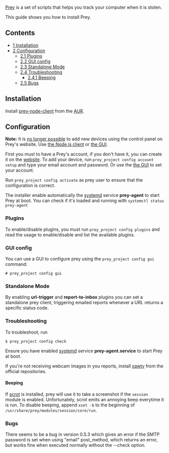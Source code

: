 [Prey](http://preyproject.com/) is a set of scripts that helps you track your computer when it is stolen.

This guide shows you how to install Prey.

## Contents

*   [1 Installation](#Installation)
*   [2 Configuration](#Configuration)
    *   [2.1 Plugins](#Plugins)
    *   [2.2 GUI config](#GUI_config)
    *   [2.3 Standalone Mode](#Standalone_Mode)
    *   [2.4 Troubleshooting](#Troubleshooting)
        *   [2.4.1 Beeping](#Beeping)
    *   [2.5 Bugs](#Bugs)

## Installation

Install [prey-node-client](https://aur.archlinux.org/packages/prey-node-client/) from the [AUR](/index.php/AUR "AUR").

## Configuration

**Note:** It is [no longer possible](http://answers.preyproject.com/topics/add-new-device-manually#message-53178b9f27af477ee7000492) to add new devices using the control panel on Prey's website. Use [the Node.js client](https://github.com/prey/prey-node-client) or [the GUI](#GUI_config).

First you must to have a Prey's account, if you don't have it, you can create it on the [website](https://panel.preyproject.com/signup/). To add your device, run `prey_project config account setup` and type your email account and password. Or use the [the GUI](#GUI_config) to set your account.

Run `prey_project config activate` as prey user to ensure that the configuration is correct.

The installer enable automatically the [systemd](/index.php/Systemd "Systemd") service **prey-agent** to start Prey at boot. You can check if it's loaded and running with `systemctl status prey-agent`

### Plugins

To enable/disable plugins, you must run `prey_project config plugins` and read the usage to enable/disable and list the available plugins.

### GUI config

You can use a GUI to configure prey using the `prey_project config gui` command:

```
# prey_project config gui

```

### Standalone Mode

By enabling **url-trigger** and **report-to-inbox** plugins you can set a standalone prey client, triggering emailed reports whenever a URL returns a specific status code.

### Troubleshooting

To troubleshoot, run

 `$ prey_project config check` 

Ensure you have enabled [systemd](/index.php/Systemd "Systemd") service **prey-agent.service** to start Prey at boot.

If you're not receiving webcam images in you reports, install [xawtv](https://www.archlinux.org/packages/?name=xawtv) from the official repositories.

#### Beeping

If [scrot](/index.php/Taking_a_screenshot#scrot "Taking a screenshot") is installed, prey will use it to take a screenshot if the `session` module is enabled. Unfortunately, scrot emits an annoying beep everytime it is run. To disable beeping, append `xset -b` to the beginning of `/usr/share/prey/modules/session/core/run`.

### Bugs

There seems to be a bug in version 0.5.3 which gives an error if the SMTP password is set when using "email" post_method, which returns an error, but works fine when executed normally without the --check option.